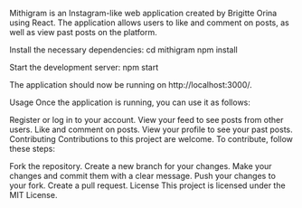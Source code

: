 Mithigram is an Instagram-like web application created by Brigitte Orina using React. The application allows users to like and comment on posts, as well as view past posts on the platform.


Install the necessary dependencies:
cd mithigram
npm install

Start the development server:
npm start

The application should now be running on http://localhost:3000/.

Usage
Once the application is running, you can use it as follows:

Register or log in to your account.
View your feed to see posts from other users.
Like and comment on posts.
View your profile to see your past posts.
Contributing
Contributions to this project are welcome. To contribute, follow these steps:

Fork the repository.
Create a new branch for your changes.
Make your changes and commit them with a clear message.
Push your changes to your fork.
Create a pull request.
License
This project is licensed under the MIT License.







